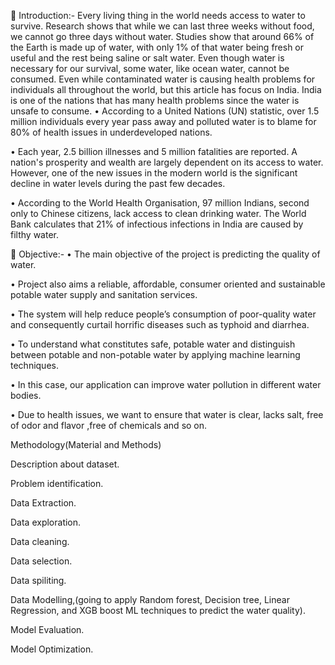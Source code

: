 Introduction:-
Every living thing in the world needs access to water to survive. Research shows that while we can last three weeks without food, we cannot go three days without water. Studies show that around 66% of the Earth is made up of water, with only 1% of that water being fresh or useful and the rest being saline or salt water. Even though water is necessary for our survival, some water, like ocean water, cannot be consumed. Even while contaminated water is causing health problems for individuals all throughout the world, but this article has focus on India. India is one of the nations that has many health problems since the water is unsafe to consume.
• According to a United Nations (UN) statistic, over 1.5 million individuals every year pass away and polluted water is to blame for 80% of health issues in underdeveloped nations.

• Each year, 2.5 billion illnesses and 5 million fatalities are reported. A nation's prosperity and wealth are largely dependent on its access to water. However, one of the new issues in the modern world is the significant decline in water levels during the past few decades.

• According to the World Health Organisation, 97 million Indians, second only to Chinese citizens, lack access to clean drinking water. The World Bank calculates that 21% of infectious infections in India are caused by filthy water.

 Objective:-
• The main objective of the project is predicting the quality of water.

• Project also aims a reliable, affordable, consumer oriented and sustainable potable water supply and sanitation services.

• The system will help reduce people’s consumption of poor-quality water and consequently curtail horrific diseases such as typhoid and diarrhea.

• To understand what constitutes safe, potable water and distinguish between potable and non-potable water by applying machine learning techniques.

• In this case, our application can improve water pollution in different water bodies.

• Due to health issues, we want to ensure that water is clear, lacks salt, free of odor and flavor ,free of chemicals and so on.

Methodology(Material and Methods)

Description about dataset.

Problem identification.

Data Extraction.

Data exploration.

Data cleaning.

Data selection.

Data spiliting.

Data Modelling,(going to apply Random forest, Decision tree, Linear Regression, and XGB boost ML techniques to predict the water quality).

Model Evaluation.

Model Optimization.


